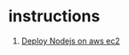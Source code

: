 # instructions

1) [Deploy Nodejs on aws ec2](https://github.com/NLTDevelop/instructions/blob/main/DEPLOY_NODEJS_ON_AWS_EC2.md)

